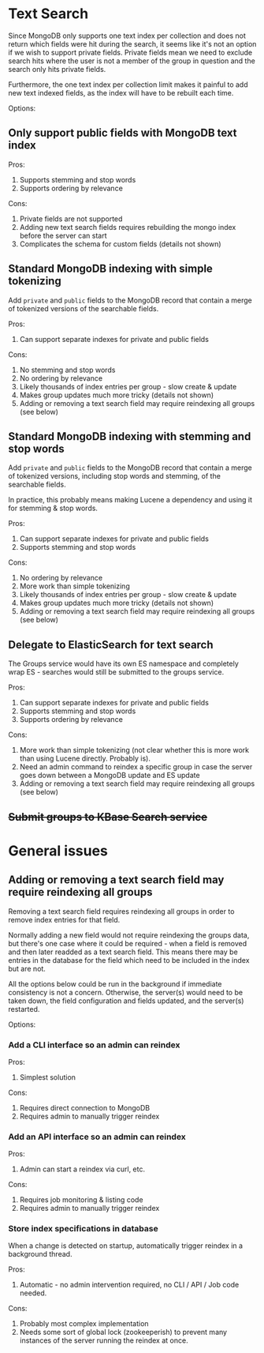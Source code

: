 # Text Search

Since MongoDB only supports one text index per collection and does not return which fields
were hit during the search, it seems like it's not an option if we wish to support private
fields. Private fields mean we need to exclude search hits where the user is not a member of
the group in question and the search only hits private fields.

Furthermore, the one text index per collection limit makes it painful to add new text indexed
fields, as the index will have to be rebuilt each time.

Options:

## Only support public fields with MongoDB text index

Pros:

1. Supports stemming and stop words
2. Supports ordering by relevance

Cons:

1. Private fields are not supported
2. Adding new text search fields requires rebuilding the mongo index before the server can start
3. Complicates the schema for custom fields (details not shown)

## Standard MongoDB indexing with simple tokenizing

Add `private` and `public` fields to the MongoDB record that contain a merge of
tokenized versions of the searchable fields.

Pros:
1. Can support separate indexes for private and public fields

Cons:
1. No stemming and stop words
2. No ordering by relevance
3. Likely thousands of index entries per group - slow create & update
4. Makes group updates much more tricky (details not shown)
5. Adding or removing a text search field may require reindexing all groups (see below)

## Standard MongoDB indexing with stemming and stop words

Add `private` and `public` fields to the MongoDB record that contain a merge of
tokenized versions, including stop words and stemming, of the searchable fields.

In practice, this probably means making Lucene a dependency and using it for stemming & stop
words.

Pros:
1. Can support separate indexes for private and public fields
2. Supports stemming and stop words

Cons:
1. No ordering by relevance
2. More work than simple tokenizing
3. Likely thousands of index entries per group - slow create & update
4. Makes group updates much more tricky (details not shown)
5. Adding or removing a text search field may require reindexing all groups (see below)

## Delegate to ElasticSearch for text search

The Groups service would have its own ES namespace and completely wrap ES - searches would
still be submitted to the groups service.

Pros:
1. Can support separate indexes for private and public fields
2. Supports stemming and stop words
3. Supports ordering by relevance

Cons:
1. More work than simple tokenizing (not clear whether this is more work than using Lucene
   directly. Probably is).
2. Need an admin command to reindex a specific group in case the server goes down between
   a MongoDB update and ES update
3. Adding or removing a text search field may require reindexing all groups (see below)

## ~~Submit groups to KBase Search service~~

# General issues

## Adding or removing a text search field may require reindexing all groups

Removing a text search field requires reindexing all groups in order to remove index entries
for that field.

Normally adding a new field would not require reindexing the groups data, but there's one
case where it could be required - when a field is removed and then later readded as a text
search field. This means there may be entries in the database for the field which need to be
included in the index but are not.

All the options below could be run in the background if immediate consistency is not a concern.
Otherwise, the server(s) would need to be taken down, the field configuration and fields updated,
and the server(s) restarted.

Options:

### Add a CLI interface so an admin can reindex

Pros:

1. Simplest solution

Cons:

1. Requires direct connection to MongoDB
2. Requires admin to manually trigger reindex

### Add an API interface so an admin can reindex

Pros:

1. Admin can start a reindex via curl, etc.

Cons:

1. Requires job monitoring & listing code
2. Requires admin to manually trigger reindex

### Store index specifications in database

When a change is detected on startup, automatically trigger reindex in a background thread.

Pros:

1. Automatic - no admin intervention required, no CLI / API / Job code needed.

Cons:

1. Probably most complex implementation
2. Needs some sort of global lock (zookeeperish) to prevent many instances of the server
   running the reindex at once.

 